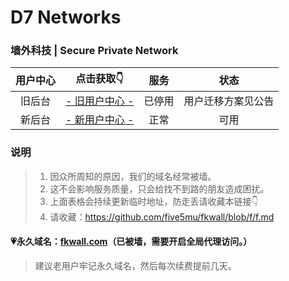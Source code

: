 # D7 Networks

### 墙外科技 | Secure Private Network

| 用户中心 | 点击获取👇 | 服务 | 状态 |
| :----: | :----: | :----: | :----: |
| 旧后台 | [- 旧用户中心 -](http://old.d7fly.xyz) | 已停用 | 用户迁移方案见公告 |
| 新后台 | [- 新用户中心 -](http://new.d7fly.xyz) | 正常 | 可用 |

### 说明

> 1. 因众所周知的原因，我们的域名经常被墙。
> 2. 这不会影响服务质量，只会给找不到路的朋友造成困扰。
> 3. 上面表格会持续更新临时地址，防走丢请收藏本链接👇
> 4. 请收藏：https://github.com/five5mu/fkwall/blob/f/f.md

#### 💗永久域名：[fkwall.com](http://fkwall.com)（已被墙，需要开启全局代理访问。）

> 建议老用户牢记永久域名，然后每次续费提前几天。
